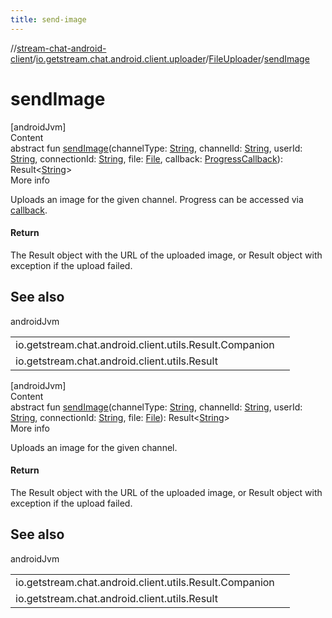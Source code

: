 ```yaml
---
title: send-image
---
```

//[stream-chat-android-client](../../../index.md)/[io.getstream.chat.android.client.uploader](../index.md)/[FileUploader](index.md)/[sendImage](sendImage.md)



# sendImage  
[androidJvm]  
Content  
abstract fun [sendImage](sendImage.md)(channelType: [String](https://kotlinlang.org/api/latest/jvm/stdlib/kotlin/-string/index.html), channelId: [String](https://kotlinlang.org/api/latest/jvm/stdlib/kotlin/-string/index.html), userId: [String](https://kotlinlang.org/api/latest/jvm/stdlib/kotlin/-string/index.html), connectionId: [String](https://kotlinlang.org/api/latest/jvm/stdlib/kotlin/-string/index.html), file: [File](https://developer.android.com/reference/kotlin/java/io/File.html), callback: [ProgressCallback](../../io.getstream.chat.android.client.utils/ProgressCallback/index.md)): Result&lt;[String](https://kotlinlang.org/api/latest/jvm/stdlib/kotlin/-string/index.html)&gt;  
More info  


Uploads an image for the given channel. Progress can be accessed via [callback](sendImage.md).



#### Return  


The Result object with the URL of the uploaded image, or Result object with exception if the upload failed.



## See also  
  
androidJvm  
  
| | |
|---|---|
| <a name="io.getstream.chat.android.client.uploader/FileUploader/sendImage/#kotlin.String#kotlin.String#kotlin.String#kotlin.String#java.io.File#io.getstream.chat.android.client.utils.ProgressCallback/PointingToDeclaration/"></a>io.getstream.chat.android.client.utils.Result.Companion| <a name="io.getstream.chat.android.client.uploader/FileUploader/sendImage/#kotlin.String#kotlin.String#kotlin.String#kotlin.String#java.io.File#io.getstream.chat.android.client.utils.ProgressCallback/PointingToDeclaration/"></a>|
| <a name="io.getstream.chat.android.client.uploader/FileUploader/sendImage/#kotlin.String#kotlin.String#kotlin.String#kotlin.String#java.io.File#io.getstream.chat.android.client.utils.ProgressCallback/PointingToDeclaration/"></a>io.getstream.chat.android.client.utils.Result| <a name="io.getstream.chat.android.client.uploader/FileUploader/sendImage/#kotlin.String#kotlin.String#kotlin.String#kotlin.String#java.io.File#io.getstream.chat.android.client.utils.ProgressCallback/PointingToDeclaration/"></a>|
  
  


[androidJvm]  
Content  
abstract fun [sendImage](sendImage.md)(channelType: [String](https://kotlinlang.org/api/latest/jvm/stdlib/kotlin/-string/index.html), channelId: [String](https://kotlinlang.org/api/latest/jvm/stdlib/kotlin/-string/index.html), userId: [String](https://kotlinlang.org/api/latest/jvm/stdlib/kotlin/-string/index.html), connectionId: [String](https://kotlinlang.org/api/latest/jvm/stdlib/kotlin/-string/index.html), file: [File](https://developer.android.com/reference/kotlin/java/io/File.html)): Result&lt;[String](https://kotlinlang.org/api/latest/jvm/stdlib/kotlin/-string/index.html)&gt;  
More info  


Uploads an image for the given channel.



#### Return  


The Result object with the URL of the uploaded image, or Result object with exception if the upload failed.



## See also  
  
androidJvm  
  
| | |
|---|---|
| <a name="io.getstream.chat.android.client.uploader/FileUploader/sendImage/#kotlin.String#kotlin.String#kotlin.String#kotlin.String#java.io.File/PointingToDeclaration/"></a>io.getstream.chat.android.client.utils.Result.Companion| <a name="io.getstream.chat.android.client.uploader/FileUploader/sendImage/#kotlin.String#kotlin.String#kotlin.String#kotlin.String#java.io.File/PointingToDeclaration/"></a>|
| <a name="io.getstream.chat.android.client.uploader/FileUploader/sendImage/#kotlin.String#kotlin.String#kotlin.String#kotlin.String#java.io.File/PointingToDeclaration/"></a>io.getstream.chat.android.client.utils.Result| <a name="io.getstream.chat.android.client.uploader/FileUploader/sendImage/#kotlin.String#kotlin.String#kotlin.String#kotlin.String#java.io.File/PointingToDeclaration/"></a>|
  
  



